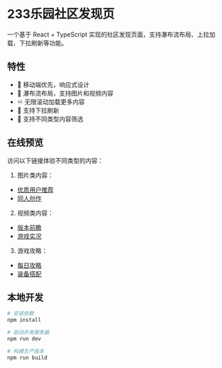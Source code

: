 # 233乐园社区发现页

一个基于 React + TypeScript 实现的社区发现页面，支持瀑布流布局、上拉加载、下拉刷新等功能。

## 特性

- 📱 移动端优先，响应式设计
- 🎨 瀑布流布局，支持图片和视频内容
- ♾️ 无限滚动加载更多内容
- 🔄 支持下拉刷新
- 🎯 支持不同类型内容筛选

## 在线预览

访问以下链接体验不同类型的内容：

1. 图片类内容：
- [优质用户推荐](https://your-domain.vercel.app/?type=image&category=优质用户推荐)
- [同人创作](https://your-domain.vercel.app/?type=image&category=同人创作)

2. 视频类内容：
- [版本前瞻](https://your-domain.vercel.app/?type=video&category=版本前瞻)
- [游戏实况](https://your-domain.vercel.app/?type=video&category=游戏实况)

3. 游戏攻略：
- [每日攻略](https://your-domain.vercel.app/?type=game&category=每日攻略)
- [装备搭配](https://your-domain.vercel.app/?type=game&category=装备搭配)

## 本地开发

```bash
# 安装依赖
npm install

# 启动开发服务器
npm run dev

# 构建生产版本
npm run build
``` 